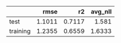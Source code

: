 |          |   rmse |     r2 |   avg_nll |
|:---------|-------:|-------:|----------:|
| test     | 1.1011 | 0.7117 |    1.581  |
| training | 1.2355 | 0.6559 |    1.6333 |